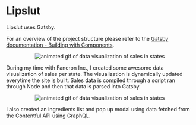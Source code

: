 # Lipslut

Lipslut uses Gatsby.

For an overview of the project structure please refer to the [Gatsby documentation - Building with Components](https://www.gatsbyjs.org/docs/building-with-components/).

<p align="center">
<img src="ls_data_vis.gif" alt="animated gif of data visualization of sales in states" />
</p>

During my time with Faneron Inc., I created some awesome data visualization of sales per state. The visualization is dynamically updated everytime the site is built. Sales data is compiled through a script ran through Node and then that data is parsed into Gatsby.

<p align="center">
<img src="ls_ingredients.gif" alt="animated gif of data visualization of sales in states" />
</p>

I also created an ingredients list and pop up modal using data fetched from the Contentful API using GraphQL.
